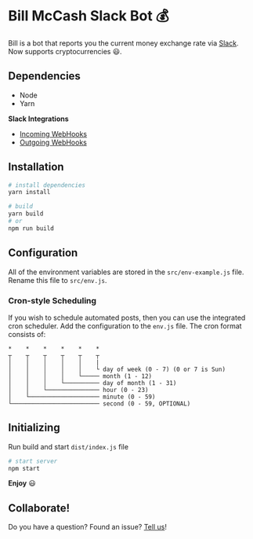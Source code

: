 # Bill McCash Slack Bot :moneybag:

Bill is a bot that reports you the current money exchange rate via [Slack](https://slack.com/). Now supports cryptocurrencies :smiley:.

## Dependencies

- Node
- Yarn

**Slack Integrations**
- [Incoming WebHooks](https://slack.com/apps/A0F7XDUAZ-incoming-webhooks)
- [Outgoing WebHooks](https://slack.com/apps/A0F7VRG6Q-outgoing-webhooks)

## Installation

```sh
# install dependencies
yarn install

# build
yarn build
# or
npm run build
```

## Configuration

All of the environment variables are stored in the `src/env-example.js` file. Rename this file to `src/env.js`.

### Cron-style Scheduling

If you wish to schedule automated posts, then you can use the integrated cron scheduler. Add the configuration to the `env.js` file. The cron format consists of:
```
*    *    *    *    *    *
┬    ┬    ┬    ┬    ┬    ┬
│    │    │    │    │    |
│    │    │    │    │    └ day of week (0 - 7) (0 or 7 is Sun)
│    │    │    │    └───── month (1 - 12)
│    │    │    └────────── day of month (1 - 31)
│    │    └─────────────── hour (0 - 23)
│    └──────────────────── minute (0 - 59)
└───────────────────────── second (0 - 59, OPTIONAL)
```

## Initializing

Run build and start `dist/index.js` file

```sh
# start server
npm start
```

**Enjoy** :smiley:

## Collaborate!

Do you have a question? Found an issue? [Tell us](https://github.com/firework/Bill-McCash-Slack-Bot/issues)!
